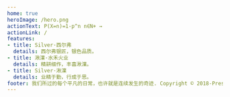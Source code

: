 ```yaml
---
home: true
heroImage: /hero.png
actionText: P(X=n)=1-p^n n∈N+ →
actionLink: /
features:
- title: Silver·西尔弗
  details: 西尔弗银匠，银色品质。
- title: 湫澲·水禾火业
  details: 精耕细作，丰喜湫澲。
- title: Silver·湫澲
  details: 业精于勤，行成于思。
footer: 我们所过的每个平凡的日常，也许就是连续发生的奇迹. Copyright © 2018-Present Silver·湫澲
---
```


<!-- 注意，每个冒号后必须有个空格 -->
